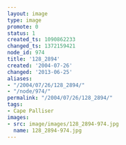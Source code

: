 ```yaml
---
layout: image
type: image
promote: 0
status: 1
created_ts: 1090862233
changed_ts: 1372159421
node_id: 974
title: '128_2894'
created: '2004-07-26'
changed: '2013-06-25'
aliases:
- "/2004/07/26/128_2894/"
- "/node/974/"
permalink: "/2004/07/26/128_2894/"
tags:
- Cape Palliser
images:
- src: image/images/128_2894-974.jpg
  name: 128_2894-974.jpg
---
```


